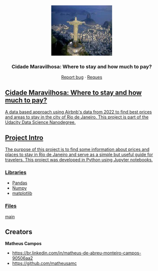 <p align="center">
  <img src="https://github.com/matheusamc/udacity_datascience_nanodegree_blogpost/blob/main/baixados.jpg" alt="Rio de Janeiro" width="200" height="165">
</p>

<h3 align="center">Cidade Maravilhosa: Where to stay and how much to pay?</h3>

<p align="center">
  <a href="https://github.com/twbs/bootstrap/issues/new?assignees=-&labels=bug&template=bug_report.yml">Report bug</a>
  ·
  <a href="https://github.com/twbs/bootstrap/issues/new?assignees=&labels=feature&template=feature_request.yml">Reques
</p>


## Cidade Maravilhosa: Where to stay and how much to pay?

A data based approach using Airbnb's data from 2022 to find best prices and areas to stay in the city of Rio de Janeiro. This project is part of the Udacity Data Science Nanodegree. 

## Project Intro

The purpose of this project is to find some information about prices and places to stay in Rio de Janeiro and serve as a simple but useful guide for travelers. This project was developed in Python using Jupyter notebooks.

### Libraries
* Pandas
* Numpy
* matplotlib
  
### Files
<a href = "">main<a>

## Creators

**Matheus Campos**

- <https://br.linkedin.com/in/matheus-de-abreu-monteiro-campos-90506aa2>
- <https://github.com/matheusamc>
